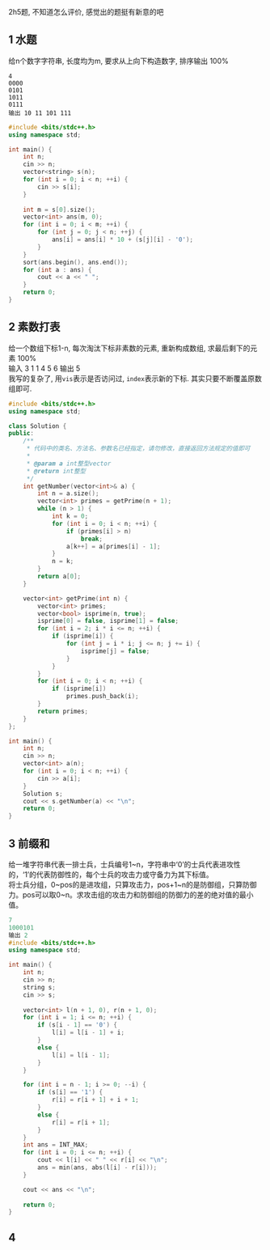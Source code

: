 2h5题, 不知道怎么评价, 感觉出的题挺有新意的吧

## 1 水题
给n个数字字符串, 长度均为m, 要求从上向下构造数字, 排序输出 100%
```
4
0000
0101
1011
0111
输出 10 11 101 111
```
```cpp
#include <bits/stdc++.h>
using namespace std;

int main() {
	int n;
	cin >> n;
	vector<string> s(n);
	for (int i = 0; i < n; ++i) {
		cin >> s[i];
	}
	
	int m = s[0].size();
	vector<int> ans(m, 0);
	for (int i = 0; i < m; ++i) {
		for (int j = 0; j < n; ++j) {
			ans[i] = ans[i] * 10 + (s[j][i] - '0');
		}
	}
	sort(ans.begin(), ans.end());
	for (int a : ans) {
		cout << a << " ";
	}
	return 0;
}
```

## 2 素数打表
给一个数组下标1-n, 每次淘汰下标非素数的元素, 重新构成数组, 求最后剩下的元素  100%  
输入 3 1 1 4 5 6 输出 5  
我写的复杂了, 用`vis`表示是否访问过, `index`表示新的下标. 其实只要不断覆盖原数组即可.
```cpp
#include <bits/stdc++.h>
using namespace std;

class Solution {
public:
    /**
     * 代码中的类名、方法名、参数名已经指定，请勿修改，直接返回方法规定的值即可
     * 
     * @param a int整型vector 
     * @return int整型
     */
    int getNumber(vector<int>& a) {
        int n = a.size();
        vector<int> primes = getPrime(n + 1);
        while (n > 1) {
        	int k = 0;
        	for (int i = 0; i < n; ++i) {
        		if (primes[i] > n)
        			break;
        		a[k++] = a[primes[i] - 1];
        	}
        	n = k;
        }
        return a[0];
    }

    vector<int> getPrime(int n) {
    	vector<int> primes;
    	vector<bool> isprime(n, true);
    	isprime[0] = false, isprime[1] = false;
    	for (int i = 2; i * i <= n; ++i) {
    		if (isprime[i]) {
    			for (int j = i * i; j <= n; j += i) {
    				isprime[j] = false;
    			}
    		}
    	}
    	for (int i = 0; i < n; ++i) {
    		if (isprime[i])
    			primes.push_back(i);
    	}
    	return primes;
    }
};

int main() {
	int n;
	cin >> n;
	vector<int> a(n);
	for (int i = 0; i < n; ++i) {
		cin >> a[i];
	}
	Solution s;
	cout << s.getNumber(a) << "\n";
	return 0;
}
```

## 3 前缀和
给一堆字符串代表一排士兵，士兵编号1~n，字符串中‘0’的士兵代表进攻性的，‘1’的代表防御性的，每个士兵的攻击力或守备力为其下标值。  
将士兵分组，0~pos的是进攻组，只算攻击力，pos+1~n的是防御组，只算防御力。pos可以取0~n。求攻击组的攻击力和防御组的防御力的差的绝对值的最小值。
```cpp
7
1000101
输出 2
#include <bits/stdc++.h>
using namespace std;

int main() {
	int n;
	cin >> n;
	string s;
	cin >> s;
	
	vector<int> l(n + 1, 0), r(n + 1, 0);
	for (int i = 1; i <= n; ++i) {
		if (s[i - 1] == '0') {
			l[i] = l[i - 1] + i;
		}
		else {
			l[i] = l[i - 1];
		}
	}

	for (int i = n - 1; i >= 0; --i) {
		if (s[i] == '1') {
			r[i] = r[i + 1] + i + 1;
		}
		else {
			r[i] = r[i + 1];
		}
	}
	int ans = INT_MAX;
	for (int i = 0; i <= n; ++i) {
		cout << l[i] << " " << r[i] << "\n";
		ans = min(ans, abs(l[i] - r[i]));
	}

	cout << ans << "\n";
	
	return 0;
}
```

## 4 
